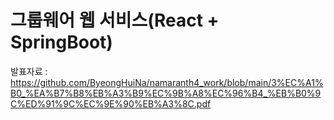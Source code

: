 # 그룹웨어 웹 서비스(React + SpringBoot)
발표자료 : https://github.com/ByeongHuiNa/namaranth4_work/blob/main/3%EC%A1%B0_%EA%B7%B8%EB%A3%B9%EC%9B%A8%EC%96%B4_%EB%B0%9C%ED%91%9C%EC%9E%90%EB%A3%8C.pdf
